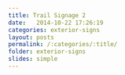 ```yaml
---
title: Trail Signage 2
date:   2014-10-22 17:26:19
categories: exterior-signs
layout: posts
permalink: /:categories/:title/
folder: exterior-signs
slides: simple
---
```

